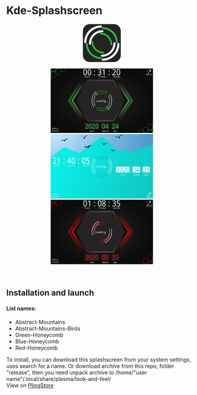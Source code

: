 # Kde-Splashscreen

<div>
    <p align="center">
        <img src="https://github.com/Night-Soft/readme/blob/master/Kde-Splashscreen/icon.svg" width="100" height="100">
    </p>
    <p align="center">
        <img src="https://github.com/Night-Soft/readme/blob/master/Kde-Splashscreen/splashHoneycombs.png" width="270" height="170">
        <img src="https://github.com/Night-Soft/readme/blob/master/Kde-Splashscreen/splashBirds.png" width="270" height="170">
        <img src="https://github.com/Night-Soft/readme/blob/master/Kde-Splashscreen/Red-Honeycomb.png" width="270" height="170">
    </p>
    <br>
    <h2 >Installation and launch</h2>
    <h4>List names:</h4>
    <ul>
        <li>Abstract-Mountains</li>
        <li>Abstract-Mountains-Birds</li>
        <li>Green-Honeycomb</li>
        <li>Blue-Honeycomb</li>
        <li>Red-Honeycomb</li>
    </ul>
    <p>
        To install, you can download this splashscreen from your system settings, uses search for a name.
        Or download archive from this repo, folder "release", then you need unpack archive to /home/"user name"/.local/share/plasma/look-and-feel/
        <br>
        View on
        <a href="https://www.pling.com/u/night-app/products">PlingStore</a>
    </p>
</div>
